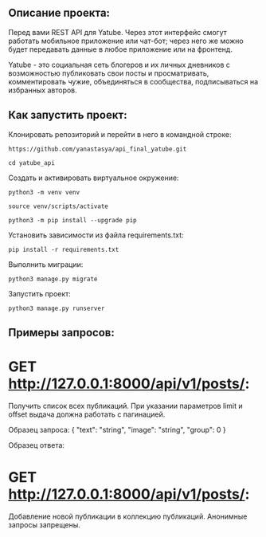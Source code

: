 ## Описание проекта:

Перед  вами REST API для Yatube. Через этот интерфейс смогут работать мобильное приложение или чат-бот; через него же можно будет передавать данные в любое приложение или на фронтенд.

Yatube - это социальная сеть блогеров и их личных дневников с возможностью публиковать свои посты и просматривать, комментировать чужие, объединяться в сообщества, подписываться на избранных авторов.


## Как запустить проект:

Клонировать репозиторий и перейти в него в командной строке:

```
https://github.com/yanastasya/api_final_yatube.git

```

```
cd yatube_api
```

Cоздать и активировать виртуальное окружение:

```
python3 -m venv venv
```

```
source venv/scripts/activate
```

```
python3 -m pip install --upgrade pip
```

Установить зависимости из файла requirements.txt:

```
pip install -r requirements.txt
```

Выполнить миграции:

```
python3 manage.py migrate
```

Запустить проект:

```
python3 manage.py runserver
```

## Примеры запросов:

# GET http://127.0.0.1:8000/api/v1/posts/:

Получить список всех публикаций. При указании параметров limit и offset выдача должна работать с пагинацией.

Образец запроса:
{
"text": "string",
"image": "string",
"group": 0
}

Образец ответа:



# GET http://127.0.0.1:8000/api/v1/posts/:

Добавление новой публикации в коллекцию публикаций. Анонимные запросы запрещены.
